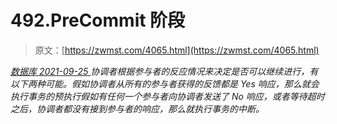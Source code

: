 <!--yml
category: 未分类
date: 0001-01-01 00:00:00
-->

# 492.PreCommit 阶段

> 原文：[https://zwmst.com/4065.html](https://zwmst.com/4065.html)

   [ *数据库* ](https://zwmst.com/%e6%95%b0%e6%8d%ae%e5%ba%93)*[ <time datetime="2021-09-26T01:06:49+08:00"> 2021-09-25 </time> ](https://zwmst.com/4065.html)  协调者根据参与者的反应情况来决定是否可以继续进行，有以下两种可能。假如协调者从所有的参与者获得的反馈都是 Yes 响应，那么就会执行事务的预执行假如有任何一个参与者向协调者发送了 No 响应，或者等待超时之后，协调者都没有接到参与者的响应，那么就执行事务的中断。*